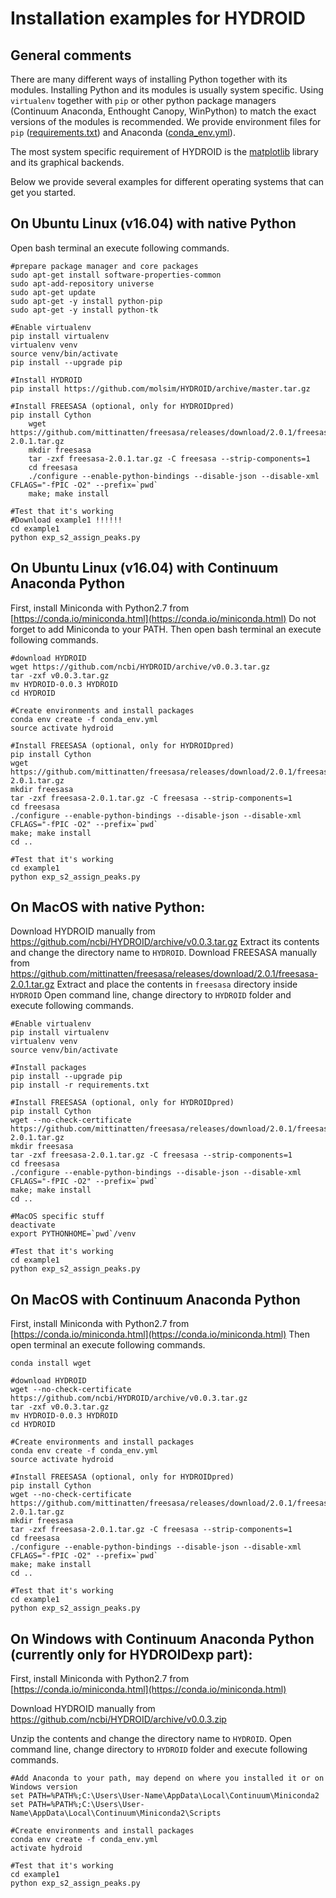 # Installation examples for HYDROID
## General comments
There are many different ways of installing Python together with its modules.
Installing Python and its modules is usually system specific. Using `virtualenv` together with `pip` or other python package managers (Continuum Anaconda, Enthought Canopy, WinPython) to match the exact versions of the modules is recommended. We provide environment files for `pip` ([requirements.txt](requirements.txt)) and Anaconda ([conda_env.yml](conda_env.yml)).

The most system specific requirement of HYDROID is the [matplotlib](http://matplotlib.org/users/installing.html) library and its graphical backends.

Below we provide several examples for different operating systems that can get you started. 

## On Ubuntu Linux (v16.04) with native Python
Open bash terminal an execute following commands.
~~~~
#prepare package manager and core packages
sudo apt-get install software-properties-common
sudo apt-add-repository universe
sudo apt-get update
sudo apt-get -y install python-pip
sudo apt-get -y install python-tk

#Enable virtualenv
pip install virtualenv
virtualenv venv
source venv/bin/activate
pip install --upgrade pip

#Install HYDROID
pip install https://github.com/molsim/HYDROID/archive/master.tar.gz

#Install FREESASA (optional, only for HYDROIDpred)
pip install Cython
	wget https://github.com/mittinatten/freesasa/releases/download/2.0.1/freesasa-2.0.1.tar.gz
	mkdir freesasa
	tar -zxf freesasa-2.0.1.tar.gz -C freesasa --strip-components=1
	cd freesasa
	./configure --enable-python-bindings --disable-json --disable-xml CFLAGS="-fPIC -O2" --prefix=`pwd`
	make; make install

#Test that it's working
#Download example1 !!!!!!
cd example1
python exp_s2_assign_peaks.py
~~~~

## On Ubuntu Linux (v16.04) with Continuum Anaconda Python

First, install Miniconda with Python2.7 from [https://conda.io/miniconda.html](https://conda.io/miniconda.html)
Do not forget to add Miniconda to your PATH. Then open bash terminal an execute following commands.
~~~~
#download HYDROID
wget https://github.com/ncbi/HYDROID/archive/v0.0.3.tar.gz
tar -zxf v0.0.3.tar.gz
mv HYDROID-0.0.3 HYDROID
cd HYDROID

#Create environments and install packages
conda env create -f conda_env.yml
source activate hydroid

#Install FREESASA (optional, only for HYDROIDpred)
pip install Cython
wget https://github.com/mittinatten/freesasa/releases/download/2.0.1/freesasa-2.0.1.tar.gz
mkdir freesasa
tar -zxf freesasa-2.0.1.tar.gz -C freesasa --strip-components=1
cd freesasa
./configure --enable-python-bindings --disable-json --disable-xml CFLAGS="-fPIC -O2" --prefix=`pwd`
make; make install
cd ..

#Test that it's working
cd example1
python exp_s2_assign_peaks.py
~~~~


## On MacOS with native Python:

Download HYDROID manually from https://github.com/ncbi/HYDROID/archive/v0.0.3.tar.gz
Extract its contents and change the directory name to `HYDROID`.
Download FREESASA manually from https://github.com/mittinatten/freesasa/releases/download/2.0.1/freesasa-2.0.1.tar.gz
Extract and place the contents in `freesasa` directory inside `HYDROID`
Open command line, change directory to `HYDROID` folder and execute following commands.
~~~~
#Enable virtualenv
pip install virtualenv
virtualenv venv
source venv/bin/activate

#Install packages
pip install --upgrade pip
pip install -r requirements.txt

#Install FREESASA (optional, only for HYDROIDpred)
pip install Cython
wget --no-check-certificate https://github.com/mittinatten/freesasa/releases/download/2.0.1/freesasa-2.0.1.tar.gz
mkdir freesasa
tar -zxf freesasa-2.0.1.tar.gz -C freesasa --strip-components=1
cd freesasa
./configure --enable-python-bindings --disable-json --disable-xml CFLAGS="-fPIC -O2" --prefix=`pwd`
make; make install
cd ..

#MacOS specific stuff
deactivate
export PYTHONHOME=`pwd`/venv

#Test that it's working
cd example1
python exp_s2_assign_peaks.py
~~~~

## On MacOS with Continuum Anaconda Python

First, install Miniconda with Python2.7 from [https://conda.io/miniconda.html](https://conda.io/miniconda.html)
Then open terminal an execute following commands.
~~~~
conda install wget

#download HYDROID
wget --no-check-certificate https://github.com/ncbi/HYDROID/archive/v0.0.3.tar.gz
tar -zxf v0.0.3.tar.gz
mv HYDROID-0.0.3 HYDROID
cd HYDROID

#Create environments and install packages
conda env create -f conda_env.yml
source activate hydroid

#Install FREESASA (optional, only for HYDROIDpred)
pip install Cython
wget --no-check-certificate https://github.com/mittinatten/freesasa/releases/download/2.0.1/freesasa-2.0.1.tar.gz
mkdir freesasa
tar -zxf freesasa-2.0.1.tar.gz -C freesasa --strip-components=1
cd freesasa
./configure --enable-python-bindings --disable-json --disable-xml CFLAGS="-fPIC -O2" --prefix=`pwd`
make; make install
cd ..

#Test that it's working
cd example1
python exp_s2_assign_peaks.py
~~~~


## On Windows with Continuum Anaconda Python (currently only for HYDROIDexp part):
First, install Miniconda with Python2.7 from [https://conda.io/miniconda.html](https://conda.io/miniconda.html)

Download HYDROID manually from https://github.com/ncbi/HYDROID/archive/v0.0.3.zip

Unzip the contents and change the directory name to `HYDROID`.
Open command line, change directory to `HYDROID` folder and execute following commands.
~~~~
#Add Anaconda to your path, may depend on where you installed it or on Windows version
set PATH=%PATH%;C:\Users\User-Name\AppData\Local\Continuum\Miniconda2
set PATH=%PATH%;C:\Users\User-Name\AppData\Local\Continuum\Miniconda2\Scripts

#Create environments and install packages
conda env create -f conda_env.yml
activate hydroid

#Test that it's working
cd example1
python exp_s2_assign_peaks.py
~~~~
